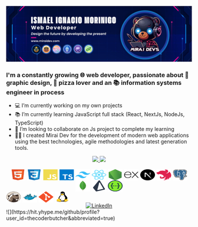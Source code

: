 <div align="center">
    <a href="https://miraidev.com" target="_blank"></s>
        <img  src="./icons/banner.jpeg" alt="banner" />
    </a> 
</div>

### I'm a constantly growing 🌐 web developer, passionate about 🎨 graphic design, 🍕 pizza lover and an 📚 information systems engineer in process 

- :computer: I’m currently working on my own projects
- 📚 I’m currently learning JavaScript full stack (React, NextJs, NodeJs, TypeScript)
- :eyes: I’m looking to collaborate on Js project to complete my learning
- 👨‍💻 I created Mirai Dev for the development of modern web applications using the best technologies, agile methodologies and latest generation tools.

<div align="center">
    <a href="www.miraidev.com" target="_blank">
      <img height="250em" src="https://github-readme-stats.vercel.app/api?username=thecoderbutcher&show_icons=true&theme=github_dark&include_all_commits=true&count_private=true&show=reviews,discussions_answered">
      <img height="250em" src="https://github-readme-stats.vercel.app/api/top-langs/?username=thecoderbutcher&layout=compact&langs_count=10&theme=github_dark">
    </a>
</div>
<br>
<div align="center" style="display: inline-block;">
    <img align="center" height="30" width="40" src="https://raw.githubusercontent.com/devicons/devicon/master/icons/html5/html5-original.svg" alt="html5">
    <img align="center" height="30" width="40" src="https://raw.githubusercontent.com/devicons/devicon/master/icons/css3/css3-original.svg" alt="css3">
    <img align="center" height="30" width="40" src="https://raw.githubusercontent.com/devicons/devicon/master/icons/javascript/javascript-plain.svg" alt="js">
    <img align="center" height="30" width="40" src="https://raw.githubusercontent.com/devicons/devicon/master/icons/typescript/typescript-plain.svg" alt="ts">
    <img align="center" height="30" width="40" src="https://raw.githubusercontent.com/devicons/devicon/6910f0503efdd315c8f9b858234310c06e04d9c0/icons/tailwindcss/tailwindcss-original.svg" alt="tailwindcss">
    <img align="center" height="30" width="40" src="https://raw.githubusercontent.com/devicons/devicon/master/icons/react/react-original.svg" alt="js">
    <img align="center" height="30" width="40" src="https://raw.githubusercontent.com/devicons/devicon/master/icons/nodejs/nodejs-original.svg" alt="nodejs"> 
    <img align="center" height="30" width="40" src="https://raw.githubusercontent.com/devicons/devicon/6910f0503efdd315c8f9b858234310c06e04d9c0/icons/express/express-original.svg" alt="nodejs"> 
    <img align="center" height="30" width="40" src="https://raw.githubusercontent.com/devicons/devicon/6910f0503efdd315c8f9b858234310c06e04d9c0/icons/nextjs/nextjs-original.svg" alt="nodejs"> 
    <img align="center" height="30" width="40" src="https://raw.githubusercontent.com/devicons/devicon/6910f0503efdd315c8f9b858234310c06e04d9c0/icons/nestjs/nestjs-original.svg" alt="nestjs"> 
    <img align="center" height="30" width="40" src="https://raw.githubusercontent.com/devicons/devicon/6910f0503efdd315c8f9b858234310c06e04d9c0/icons/postgresql/postgresql-original.svg" alt="postgresql">
    <img align="center" height="30" width="40" src="https://raw.githubusercontent.com/devicons/devicon/6910f0503efdd315c8f9b858234310c06e04d9c0/icons/mongodb/mongodb-original.svg" alt="mongodb">
    <img align="center" height="30" width="40" src="https://raw.githubusercontent.com/devicons/devicon/6910f0503efdd315c8f9b858234310c06e04d9c0/icons/prisma/prisma-original.svg" alt="prisma">
    <img align="center" height="30" width="40" src="https://raw.githubusercontent.com/devicons/devicon/6910f0503efdd315c8f9b858234310c06e04d9c0/icons/swagger/swagger-original.svg" alt="swagger">
</div>
<br>
<div align="center" style="display: inline-block;">
    <img align="center" height="30" width="40" src="https://raw.githubusercontent.com/devicons/devicon/6910f0503efdd315c8f9b858234310c06e04d9c0/icons/dbeaver/dbeaver-original.svg" alt="dbeaver">
    <img align="center" height="30" width="40" src="https://raw.githubusercontent.com/devicons/devicon/6910f0503efdd315c8f9b858234310c06e04d9c0/icons/docker/docker-original.svg" alt="docker">
    <img align="center" height="30" width="40" src="https://raw.githubusercontent.com/devicons/devicon/6910f0503efdd315c8f9b858234310c06e04d9c0/icons/git/git-original.svg" alt="git">
    <img align="center" height="30" width="40" src="https://raw.githubusercontent.com/devicons/devicon/6910f0503efdd315c8f9b858234310c06e04d9c0/icons/linux/linux-original.svg" alt="linux">
</div>
<br>
<div align="center">
    <a href="https://www.linkedin.com/in/ignaciomorinigo/" target="_blank"></s><img  src="https://img.shields.io/badge/LinkedIn-0077B5?style=for-the-badge&logo=linkedin&logoColor=white" alt="LinkedIn"></a>
</div>
![](https://hit.yhype.me/github/profile?user_id=thecoderbutcher&abbreviated=true)
